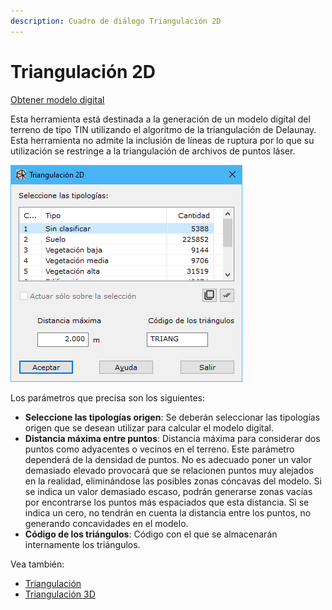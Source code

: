 ```yaml
---
description: Cuadro de diálogo Triangulación 2D
---
```


# Triangulación 2D

[Obtener modelo digital](./)

Esta herramienta está destinada a la generación de un modelo digital del terreno de tipo TIN utilizando el algoritmo de la triangulación de Delaunay. Esta herramienta no admite la inclusión de líneas de ruptura por lo que su utilización se restringe a la triangulación de archivos de puntos láser.

![Cuadro de diálogo Triangulación 2D](<../../../.gitbook/assets/image (119).png>)

Los parámetros que precisa son los siguientes:

* **Seleccione las tipologías origen**: Se deberán seleccionar las tipologías origen que se desean utilizar para calcular el modelo digital.
* **Distancia máxima entre puntos**: Distancia máxima para considerar dos puntos como adyacentes o vecinos en el terreno. Este parámetro dependerá de la densidad de puntos. No es adecuado poner un valor demasiado elevado provocará que se relacionen puntos muy alejados en la realidad, eliminándose las posibles zonas cóncavas del modelo. Si se indica un valor demasiado escaso, podrán generarse zonas vacías por encontrarse los puntos más espaciados que esta distancia. Si se indica un cero, no tendrán en cuenta la distancia entre los puntos, no generando concavidades en el modelo.
* **Código de los triángulos**: Código con el que se almacenarán internamente los triángulos.

Vea también:

* [Triangulación](../../herramientas-mdt/triangulacion.md)
* [Triangulación 3D](triangulacion-3d.md)
